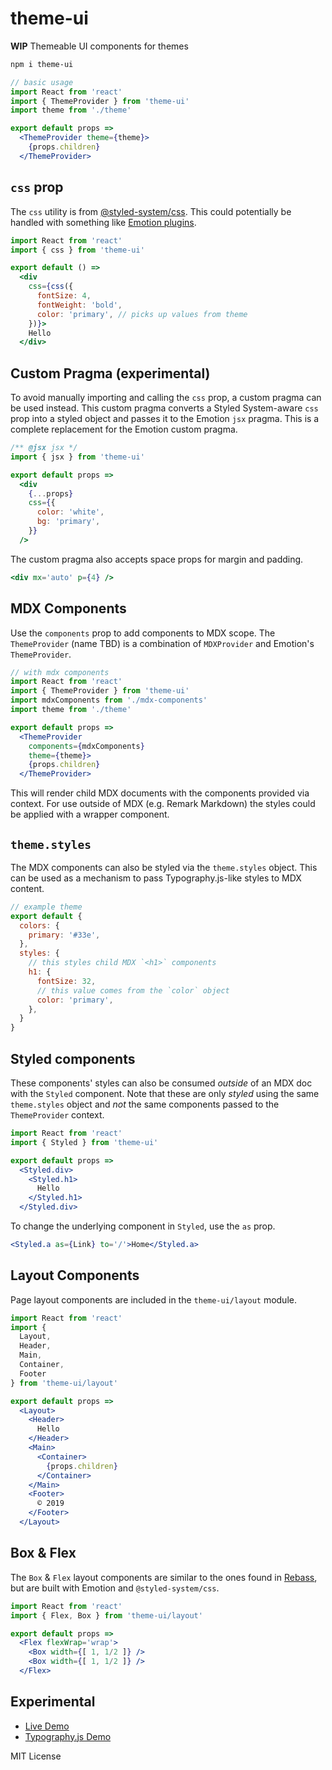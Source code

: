 
# theme-ui

**WIP** Themeable UI components for themes

```sh
npm i theme-ui
```

```jsx
// basic usage
import React from 'react'
import { ThemeProvider } from 'theme-ui'
import theme from './theme'

export default props =>
  <ThemeProvider theme={theme}>
    {props.children}
  </ThemeProvider>
```

## `css` prop

The `css` utility is from [@styled-system/css](https://styled-system.com/css/).
This could potentially be handled with something like [Emotion plugins](https://github.com/emotion-js/emotion/pull/1299).

```jsx
import React from 'react'
import { css } from 'theme-ui'

export default () =>
  <div
    css={css({
      fontSize: 4,
      fontWeight: 'bold',
      color: 'primary', // picks up values from theme
    })}>
    Hello
  </div>
```

## Custom Pragma (experimental)

To avoid manually importing and calling the `css` prop, a custom pragma can be used instead.
This custom pragma converts a Styled System-aware `css` prop into a styled object and passes it to the Emotion `jsx` pragma.
This is a complete replacement for the Emotion custom pragma.

```jsx
/** @jsx jsx */
import { jsx } from 'theme-ui'

export default props =>
  <div
    {...props}
    css={{
      color: 'white',
      bg: 'primary',
    }}
  />
```

The custom pragma also accepts space props for margin and padding.

```jsx
<div mx='auto' p={4} />
```

## MDX Components

Use the `components` prop to add components to MDX scope.
The `ThemeProvider` (name TBD) is a combination of `MDXProvider` and Emotion's `ThemeProvider`.

```jsx
// with mdx components
import React from 'react'
import { ThemeProvider } from 'theme-ui'
import mdxComponents from './mdx-components'
import theme from './theme'

export default props =>
  <ThemeProvider
    components={mdxComponents}
    theme={theme}>
    {props.children}
  </ThemeProvider>
```

This will render child MDX documents with the components provided via context.
For use outside of MDX (e.g. Remark Markdown) the styles could be applied with a wrapper component.

## `theme.styles`

The MDX components can also be styled via the `theme.styles` object.
This can be used as a mechanism to pass Typography.js-like styles to MDX content.

```js
// example theme
export default {
  colors: {
    primary: '#33e',
  },
  styles: {
    // this styles child MDX `<h1>` components
    h1: {
      fontSize: 32,
      // this value comes from the `color` object
      color: 'primary',
    },
  }
}
```

## Styled components

These components' styles can also be consumed *outside* of an MDX doc with the `Styled` component.
Note that these are only *styled* using the same `theme.styles` object and *not* the same components passed to the `ThemeProvider` context.

```jsx
import React from 'react'
import { Styled } from 'theme-ui'

export default props =>
  <Styled.div>
    <Styled.h1>
      Hello
    </Styled.h1>
  </Styled.div>
```

To change the underlying component in `Styled`, use the `as` prop.

```jsx
<Styled.a as={Link} to='/'>Home</Styled.a>
```

## Layout Components

Page layout components are included in the `theme-ui/layout` module.

```jsx
import React from 'react'
import {
  Layout,
  Header,
  Main,
  Container,
  Footer
} from 'theme-ui/layout'

export default props =>
  <Layout>
    <Header>
      Hello
    </Header>
    <Main>
      <Container>
        {props.children}
      </Container>
    </Main>
    <Footer>
      © 2019
    </Footer>
  </Layout>
```

## Box & Flex

The `Box` & `Flex` layout components are similar to the ones found in [Rebass](https://rebassjs.org), but are built with Emotion and `@styled-system/css`.

```jsx
import React from 'react'
import { Flex, Box } from 'theme-ui/layout'

export default props =>
  <Flex flexWrap='wrap'>
    <Box width={[ 1, 1/2 ]} />
    <Box width={[ 1, 1/2 ]} />
  </Flex>
```

## Experimental

- [Live Demo](https://theme-ui.now.sh/demo)
- [Typography.js Demo](https://theme-ui.now.sh/typography)

MIT License

